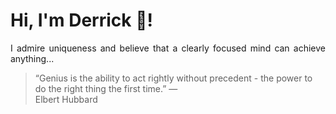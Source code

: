 # Hi, I'm Derrick 👋!
<p align="justify">I admire uniqueness and believe that a clearly focused mind can achieve anything...</p> 
<!-- #quote-start -->
<blockquote>&ldquo;Genius is the ability to act rightly without precedent - the power to do the right thing the first time.&rdquo; &mdash; <footer>Elbert Hubbard</footer></blockquote>
<!-- #quote-end -->
